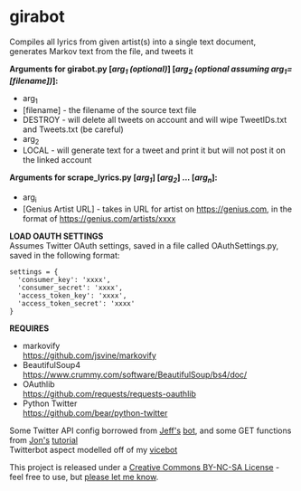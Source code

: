 # girabot
Compiles all lyrics from given artist(s) into a single text document, generates Markov text from the file, and tweets it

**Arguments for girabot.py [*arg<sub>1</sub> (optional)*] [*arg<sub>2</sub> (optional assuming arg<sub>1</sub>=[filename])*]:**  
* arg<sub>1</sub>
 * [filename] - the filename of the source text file  
 * DESTROY - will delete all tweets on account and will wipe TweetIDs.txt and Tweets.txt (be careful)  
* arg<sub>2</sub>
 * LOCAL   - will generate text for a tweet and print it but will not post it on the linked account

**Arguments for scrape_lyrics.py [*arg<sub>1</sub>*] [*arg<sub>2</sub>*] ... [*arg<sub>n</sub>*]:**  
* arg<sub>i</sub>
 * [Genius Artist URL] - takes in URL for artist on https://genius.com, in the format of https://genius.com/artists/xxxx
	

**LOAD OAUTH SETTINGS**  
Assumes Twitter OAuth settings, saved in a file
called OAuthSettings.py, saved in the following format:
	
    settings = {
      'consumer_key': 'xxxx',
      'consumer_secret': 'xxxx',
      'access_token_key': 'xxxx',
      'access_token_secret': 'xxxx'
    }
  
**REQUIRES**

* markovify  
https://github.com/jsvine/markovify  
* BeautifulSoup4  
https://www.crummy.com/software/BeautifulSoup/bs4/doc/
* OAuthlib  
https://github.com/requests/requests-oauthlib
* Python Twitter  
https://github.com/bear/python-twitter

Some Twitter API config borrowed from <a href="https://jeffreythompson.org">Jeff's</a> <a href='https://github.com/jeffThompson/RandomArtAssignmentBot'>bot</a>, and some GET functions from <a href="http://www.jw.pe/landing/about/">Jon's</a> <a href='http://www.jw.pe/blog/post/quantifying-sufjan-stevens-with-the-genius-api-and-nltk/'>tutorial</a>  
Twitterbot aspect modelled off of my <a href="https://github.com/ethandjay/vicebot">vicebot</a>

This project is released under a <a href='http://creativecommons.org/licenses/by-nc-sa/3.0/'>Creative Commons BY-NC-SA License</a> - feel free to use, but <a href='mailto:ethandjay@gmail.com'>please let me know</a>.

